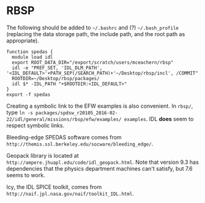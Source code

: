 # RBSP

The following should be added to `~/.bashrc` and (?) `~/.bash_profile` (replacing the data storage path, the include path, and the root path as appropriate). 

    function spedas {
      module load idl
      export ROOT_DATA_DIR="/export/scratch/users/mceachern/rbsp"
      idl -e "PREF_SET, 'IDL_DLM_PATH', '<IDL_DEFAULT>'+PATH_SEP(/SEARCH_PATH)+'~/Desktop/rbsp/incl', /COMMIT"
      ROOTDIR=~/Desktop/rbsp/packages/
      idl $* -IDL_PATH "+$ROOTDIR:<IDL_DEFAULT>"
    }
    export -f spedas

Creating a symbolic link to the EFW examples is also convenient. In `rbsp/`, type `ln -s packages/spdsw_r20105_2016-02-22/idl/general/missions/rbsp/efw/examples/ examples`. IDL **does** seem to respect symbolic links. 

Bleeding-edge SPEDAS software comes from `http://themis.ssl.berkeley.edu/socware/bleeding_edge/`. 

Geopack library is located at `http://ampere.jhuapl.edu/code/idl_geopack.html`. Note that version 9.3 has dependencies that the physics department machines can't satisfy, but 7.6 seems to work. 

Icy, the IDL SPICE toolkit, comes from `http://naif.jpl.nasa.gov/naif/toolkit_IDL.html`. 

